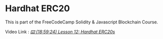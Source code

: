 # Hardhat ERC20

This is part of the FreeCodeCamp Solidity & Javascript Blockchain Course.

Video Link : _[⌨️ (18:59:24) Lesson 12: Hardhat ERC20s](https://www.youtube.com/watch?v=gyMwXuJrbJQ&t=68364s)_
